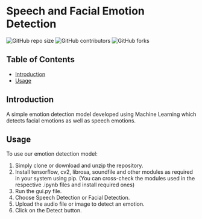 # Speech and Facial Emotion Detection

![GitHub repo size](https://img.shields.io/github/repo-size/Shuaib21803/Speech-and-Facial-Emotion-Detection-)
![GitHub contributors](https://img.shields.io/github/contributors/Shuaib21803/Speech-and-Facial-Emotion-Detection-)
![GitHub forks](https://img.shields.io/github/forks/Shuaib21803/Speech-and-Facial-Emotion-Detection-)

## Table of Contents
- [Introduction](#introduction)
- [Usage](#usage)

## Introduction

A simple emotion detection model developed using Machine Learning which detects facial emotions as well as speech emotions.

## Usage
To use our emotion detection model:
  1. Simply clone or download and unzip the repository.
  2. Install tensorflow, cv2, librosa, soundfile and other modules as required in your system using pip. (You can cross-check the modules used in the 
     respective .ipynb files and install required ones)
  3. Run the gui.py file.
  4. Choose Speech Detection or Facial Detection.
  5. Upload the audio file or image to detect an emotion.
  6. Click on the Detect button.
